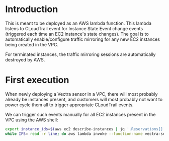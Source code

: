 # Introduction

This is meant to be deployed as an AWS lambda function. This lambda listens to CLoudTrail event for Instance State Event change events (triggered each time an EC2 instance's state changes). The goal is to automatically enable/configure traffic mirroring for any new EC2 instances being created in the VPC. 

For terminated instances, the traffic mirroring sessions are automatically destroyed by AWS.

# First execution

When newly deploying a Vectra sensor in a VPC, there will most probably already be instances present, and customers will most probably not want to power cycle them all to trigger appropriate CLoudTrail events. 

We can trigger such events manually for all EC2 instances present in the VPC using the AWS shell: 

```bash
export instance_ids=$(aws ec2 describe-instances | jq '.Reservations[].Instances[].InstanceId' -r)
while IFS= read -r line; do aws lambda invoke --function-name vectra-sensor-create-mirror-session --cli-binary-format raw-in-base64-out --payload "{\"detail\":{\"state\":\"running\",\"instance-id\": \"$line\"}}" response.json; done <<< "$instance_ids";
```